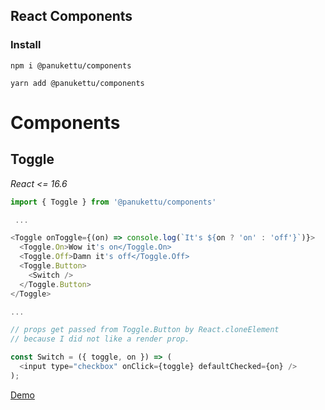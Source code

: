 ## React Components

### Install

`npm i @panukettu/components`

`yarn add @panukettu/components`

# Components

## Toggle

_React <= 16.6_

```javascript
import { Toggle } from '@panukettu/components'

 ...

<Toggle onToggle={(on) => console.log(`It's ${on ? 'on' : 'off'}`)}>
  <Toggle.On>Wow it's on</Toggle.On>
  <Toggle.Off>Damn it's off</Toggle.Off>
  <Toggle.Button>
    <Switch />
  </Toggle.Button>
</Toggle>

...

// props get passed from Toggle.Button by React.cloneElement
// because I did not like a render prop.

const Switch = ({ toggle, on }) => (
  <input type="checkbox" onClick={toggle} defaultChecked={on} />
);
```

[Demo](https://codesandbox.io/s/r76o0ml3xm)
